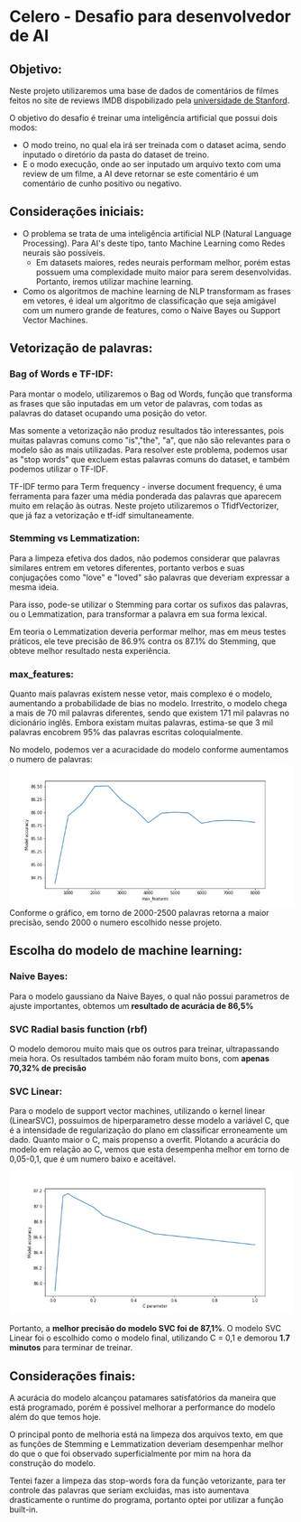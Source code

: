 # Celero - Desafio para desenvolvedor de AI
## Objetivo:
Neste projeto utilizaremos uma base de dados de comentários de filmes feitos no site de reviews IMDB dispobilizado pela [universidade de Stanford](https://ai.stanford.edu/~amaas/data/sentiment/).

O objetivo do desafio é treinar uma inteligência artificial que possui dois modos: 
* O modo treino, no qual ela irá ser treinada com o dataset acima, sendo inputado o diretório da pasta do dataset de treino.
* E o modo execução, onde ao ser inputado um arquivo texto com uma review de um filme, a AI deve retornar se este comentário é um comentário de cunho positivo ou negativo.

## Considerações iniciais:
* O problema se trata de uma inteligência artificial NLP (Natural Language Processing). Para AI's deste tipo, tanto Machine Learning como Redes neurais são possíveis.
  * Em datasets maiores, redes neurais performam melhor, porém estas possuem uma complexidade muito maior para serem desenvolvidas. Portanto, iremos utilizar machine learning.
* Como os algoritmos de machine learning de NLP transformam as frases em vetores, é ideal um algoritmo de classificação que seja amigável com um numero grande de features, como o Naive Bayes ou Support Vector Machines.

## Vetorização de palavras:
### Bag of Words e TF-IDF:
Para montar o modelo, utilizaremos o Bag od Words, função que transforma as frases que são inputadas em um vetor de palavras, com todas as palavras do dataset ocupando uma posição do vetor.

Mas somente a vetorização não produz resultados tão interessantes, pois muitas palavras comuns como "is","the", "a", que não são relevantes para o modelo são as mais utilizadas. Para resolver este problema, podemos usar as "stop words" que excluem estas palavras comuns do dataset, e também podemos utilizar o TF-IDF.

TF-IDF termo para Term frequency - inverse document frequency, é uma ferramenta para fazer uma média ponderada das palavras que aparecem muito em relação às outras. Neste projeto utilizaremos o TfidfVectorizer, que já faz a vetorização e tf-idf simultaneamente.

### Stemming vs Lemmatization:
Para a limpeza efetiva dos dados, não podemos considerar que palavras similares entrem em vetores diferentes, portanto verbos e suas conjugações como "love" e "loved" são palavras que deveriam expressar a mesma ideia.

Para isso, pode-se utilizar o Stemming para cortar os sufixos das palavras, ou o Lemmatization, para transformar a palavra em sua forma lexical.

Em teoria o Lemmatization deveria performar melhor, mas em meus testes práticos, ele teve precisão de 86.9% contra os 87.1% do Stemming, que obteve melhor resultado nesta experiência.
### max_features:
Quanto mais palavras existem nesse vetor, mais complexo é o modelo, aumentando a probabilidade de bias no modelo. Irrestrito, o modelo chega a mais de 70 mil palavras diferentes, sendo que existem 171 mil palavras no dicionário inglês. Embora existam muitas palavras, estima-se que 3 mil palavras encobrem 95% das palavras escritas coloquialmente.

No modelo, podemos ver a acuracidade do modelo conforme aumentamos o numero de palavras:
![](https://raw.githubusercontent.com/leoprasel/Celero/main/plots/features_tfidf.jpg)
Conforme o gráfico, em torno de 2000-2500 palavras retorna a maior precisão, sendo 2000 o numero escolhido nesse projeto.
## Escolha do modelo de machine learning:
### Naive Bayes:
Para o modelo gaussiano da Naive Bayes, o qual não possui parametros de ajuste importantes, obtemos um **resultado de acurácia de 86,5%**

### SVC Radial basis function (rbf)
O modelo demorou muito mais que os outros para treinar, ultrapassando meia hora. Os resultados também não foram muito bons, com **apenas 70,32% de precisão**
### SVC Linear:
Para o modelo de support vector machines, utilizando o kernel linear (LinearSVC), possuimos de hiperparametro desse modelo a variável C, que é a intensidade de regularização do plano em classificar erroneamente um dado. Quanto maior o C, mais propenso a overfit.
Plotando a acurácia do modelo em relação ao C, vemos que esta desempenha melhor em torno de 0,05-0,1, que é um numero baixo e aceitável.

![](https://raw.githubusercontent.com/leoprasel/Celero/main/plots/c_param_linear_svc.jpg)

Portanto, a **melhor precisão do modelo SVC foi de 87,1%**. O modelo SVC Linear foi o escolhido como o modelo final, utilizando C = 0,1 e demorou **1.7 minutos** para terminar de treinar.

## Considerações finais:
A acurácia do modelo alcançou patamares satisfatórios da maneira que está programado, porém é possivel melhorar a performance do modelo além do que temos hoje.

O principal ponto de melhoria está na limpeza dos arquivos texto, em que as funções de Stemming e Lemmatization deveriam desempenhar melhor do que o que foi observado superficialmente por mim na hora da construção do modelo.

Tentei fazer a limpeza das stop-words fora da função vetorizante, para ter controle das palavras que seriam excluidas, mas isto aumentava drasticamente o runtime do programa, portanto optei por utilizar a função built-in.